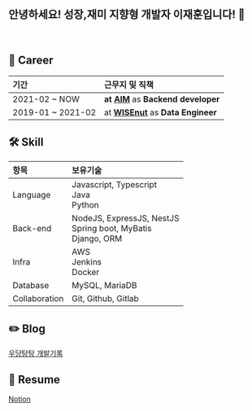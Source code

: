 ## **안녕하세요! 성장,재미 지향형 개발자 이재훈입니다!** 👋

<br/>

## 💼 **Career** 
|기간|근무지 및 직책|
|:---|:---|
|2021-02 ~ NOW|**at [AIM](https://www.getaim.co)** as **Backend developer**|
|2019-01 ~ 2021-02|at **[WISEnut](https://www.wisenut.com/)** as **Data Engineer**|


## 🛠 **Skill** 
|항목|보유기술|
|:---|:---|
|Language|Javascript, Typescript</br> Java</br> Python|
|Back-end| NodeJS, ExpressJS, NestJS</br>  Spring boot, MyBatis</br> Django, ORM|
|Infra|AWS</br> Jenkins</br> Docker|
|Database|MySQL, MariaDB|
|Collaboration|Git, Github, Gitlab|

## ✏️ **Blog** 
[우당탕탕 개발기록](https://jayhooney.github.io/)

## 📄 **Resume** 
[Notion](https://walnut-river-a84.notion.site/Jay-8a39c0c8de52402b8963ed735291d669)